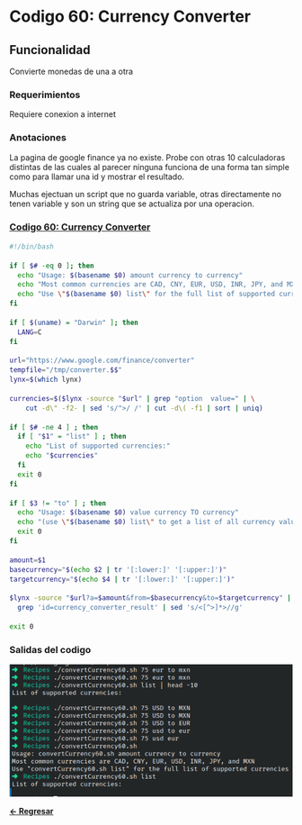 # Codigo 60: Currency Converter

## Funcionalidad
Convierte monedas de una a otra

### **Requerimientos**
Requiere conexion a internet

### **Anotaciones**
La pagina de google finance ya no existe. Probe con otras 10 calculadoras distintas de las cuales al parecer ninguna funciona de una forma tan simple como para llamar una id y mostrar el resultado.

Muchas ejectuan un script que no guarda variable, otras directamente no tenen variable y son un string que se actualiza por una operacion.

### **[Codigo 60: Currency Converter](convertCurrency60.sh)**

```bash
#!/bin/bash

if [ $# -eq 0 ]; then
  echo "Usage: $(basename $0) amount currency to currency"
  echo "Most common currencies are CAD, CNY, EUR, USD, INR, JPY, and MXN"
  echo "Use \"$(basename $0) list\" for the full list of supported currencies"
fi

if [ $(uname) = "Darwin" ]; then
  LANG=C 
fi

url="https://www.google.com/finance/converter"
tempfile="/tmp/converter.$$"
lynx=$(which lynx)

currencies=$($lynx -source "$url" | grep "option  value=" | \
    cut -d\" -f2- | sed 's/">/ /' | cut -d\( -f1 | sort | uniq)

if [ $# -ne 4 ] ; then
  if [ "$1" = "list" ] ; then
    echo "List of supported currencies:"
    echo "$currencies"
  fi
  exit 0
fi

if [ $3 != "to" ] ; then
  echo "Usage: $(basename $0) value currency TO currency"
  echo "(use \"$(basename $0) list\" to get a list of all currency values)"
  exit 0
fi

amount=$1
basecurrency="$(echo $2 | tr '[:lower:]' '[:upper:]')"
targetcurrency="$(echo $4 | tr '[:lower:]' '[:upper:]')"

$lynx -source "$url?a=$amount&from=$basecurrency&to=$targetcurrency" | \
  grep 'id=currency_converter_result' | sed 's/<[^>]*>//g'

exit 0
```

### **Salidas del codigo**

![Salida.png](Salida.png)

**[<- Regresar](../README.md)**